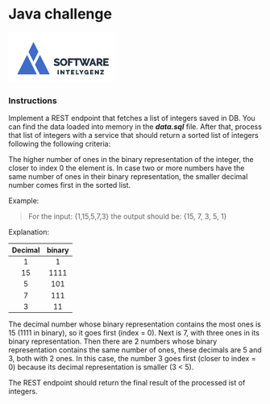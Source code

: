 # Java challenge

![alt text](img/igz.jpg)

### Instructions

Implement a REST endpoint that fetches a list of integers saved in DB. You can find the data loaded into memory in the ***data.sql*** file.
After that, process that list of integers with a service that should return a sorted list of integers following the following criteria:

The higher number of ones in the binary representation of the integer, the closer to index 0 the element is.
In case two or more numbers have the same number of ones in their binary representation, the smaller decimal number comes first in the sorted list.


Example:

> For the input: {1,15,5,7,3} the output should be: {15, 7, 3, 5, 1}

Explanation:

| Decimal | binary |
|:-------:|:-------:|
| 1 | 1 |
| 15 | 1111 |
| 5 | 101 |
| 7 | 111 |
| 3 | 11 |

The decimal number whose binary representation contains the most ones is 15 (1111 in binary), so it goes first (index = 0). Next is 7, with three ones in its binary representation.
Then there are 2 numbers whose binary representation contains the same number of ones, these decimals are 5 and 3, both with 2 ones. In this case, the number 3 goes first (closer to index = 0) because its decimal representation is smaller (3 < 5).

The REST endpoint should return the final result of the processed ist of integers.
